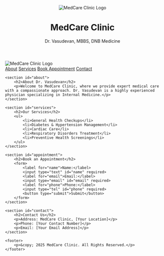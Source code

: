 <!DOCTYPE html>
<html lang="en">
<head>
    <meta charset="UTF-8">
    <meta name="viewport" content="width=device-width, initial-scale=1.0">
    <title>MedCare Clinic - Dr. Vasudevan</title>
    <!-- Link to style.css inside the 'css' folder -->
    <link rel="stylesheet" href="css/style.css">
</head>
<body>
    <header>
        <img src="logo.png" alt="MedCare Clinic Logo">
        <h1>MedCare Clinic</h1>
        <p>Dr. Vasudevan, MBBS, DNB Medicine</p>
    </header>
<img src="logo.png" alt="MedCare Clinic Logo">
    <nav>
        <a href="#about">About</a>
        <a href="#services">Services</a>
        <a href="#appointment">Book Appointment</a>
        <a href="#contact">Contact</a>
    </nav>

    <section id="about">
        <h2>About Dr. Vasudevan</h2>
        <p>Welcome to MedCare Clinic, where we provide expert medical care with a compassionate approach. Dr. Vasudevan is a highly experienced physician specializing in Internal Medicine.</p>
    </section>

    <section id="services">
        <h2>Our Services</h2>
        <ul>
            <li>General Health Checkups</li>
            <li>Diabetes & Hypertension Management</li>
            <li>Cardiac Care</li>
            <li>Respiratory Disorders Treatment</li>
            <li>Preventive Health Screenings</li>
        </ul>
    </section>

    <section id="appointment">
        <h2>Book an Appointment</h2>
        <form>
            <label for="name">Name:</label>
            <input type="text" id="name" required>
            <label for="email">Email:</label>
            <input type="email" id="email" required>
            <label for="phone">Phone:</label>
            <input type="tel" id="phone" required>
            <button type="submit">Submit</button>
        </form>
    </section>

    <section id="contact">
        <h2>Contact Us</h2>
        <p>Address: MedCare Clinic, [Your Location]</p>
        <p>Phone: [Your Contact Number]</p>
        <p>Email: [Your Email Address]</p>
    </section>

    <footer>
        <p>&copy; 2025 MedCare Clinic. All Rights Reserved.</p>
    </footer>
</body>
</html>
